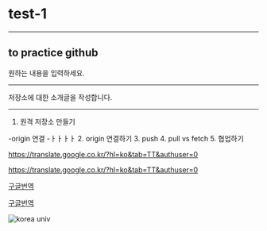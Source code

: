 # test-1
---
to practice github
--------------------
원하는 내용을 입력하세요.
- - -
저장소에 대한 소개글을 작성합니다.
***
1. 원격 저장소 만들기

-origin  연결
  -ㅏㅏㅏㅏ
2. origin 연결하기
3. push
4. pull vs fetch
5. 협업하기

https://translate.google.co.kr/?hl=ko&tab=TT&authuser=0

<https://translate.google.co.kr/?hl=ko&tab=TT&authuser=0>

[구글번역](https://translate.google.co.kr/?hl=ko&tab=TT&authuser=0)

[구글번역](https://translate.google.co.kr/?hl=ko&tab=TT&authuser=0,"연습중")

![korea univ](./다운로드.png)
